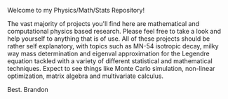 Welcome to my Physics/Math/Stats Repository! 

The vast majority of projects you'll find here are mathematical and computational physics based research. Please feel free to take a look and help yourself to anything that is of use. All of these projects should be rather self explanatory, with topics such as MN-54 isotropic decay, milky way mass determination and eigenval approximation for the Legendre equation tackled with a variety of different statistical and mathematical techniques. Expect to see things like Monte Carlo simulation, non-linear optimization, matrix algebra and multivariate calculus.

Best.
Brandon
